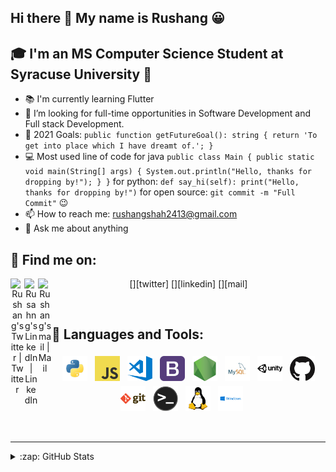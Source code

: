 ## Hi there 👋 My name is Rushang 😀

## 🎓 I'm an MS Computer Science Student at Syracuse University 🍊

- 📚 I'm currently learning Flutter  
- 👯 I’m looking for full-time opportunities in Software Development and Full stack Development.
- 🥅 2021 Goals: `public function getFutureGoal(): string
    {
        return 'To get into place which I have dreamt of.';
    }`
- :computer: Most used line of code for java `public class Main {
    public static void main(String[] args) {
        System.out.println("Hello, thanks for dropping by!");
    }
}` 
 for python:   `def say_hi(self):
        print("Hello, thanks for dropping by!")`
 for open source: `git commit -m "Full Commit"` 😉
- 📫 How to reach me: rushangshah2413@gmail.com
- 💬 Ask me about anything


## :email: Find me on:
<p align="center">
[<img align="left" alt="Rushang's Twitter | Twitter" width="22px" src="https://cdn.jsdelivr.net/npm/simple-icons@v3/icons/twitter.svg" />][twitter]
[<img align="left" alt="Rusahng's LinkedIn | LinkedIn" width="22px" src="https://cdn.jsdelivr.net/npm/simple-icons@v3/icons/linkedin.svg" />][linkedin]
[<img align="left" alt="Rushang's mail | Mail" width="22px" src="https://cdn.jsdelivr.net/npm/simple-icons@v3/icons/gmail.svg" />][mail]
</p>
<br />

## 🧰 Languages and Tools:
<p align="center">
<img src="https://raw.githubusercontent.com/github/explore/80688e429a7d4ef2fca1e82350fe8e3517d3494d/topics/python/python.png" alt="Python" height="40" style="vertical-align:top; margin:4px">
<img src="https://raw.githubusercontent.com/github/explore/80688e429a7d4ef2fca1e82350fe8e3517d3494d/topics/javascript/javascript.png" alt="Javascript" height="40" style="vertical-align:top; margin:4px">
<img src="https://raw.githubusercontent.com/github/explore/80688e429a7d4ef2fca1e82350fe8e3517d3494d/topics/visual-studio-code/visual-studio-code.png" alt="VS Code" height="40" style="vertical-align:top; margin:4px">
<img src="https://raw.githubusercontent.com/github/explore/80688e429a7d4ef2fca1e82350fe8e3517d3494d/topics/bootstrap/bootstrap.png" alt="Bootstrap" height="40" style="vertical-align:top; margin:4px">
<img src="https://raw.githubusercontent.com/github/explore/80688e429a7d4ef2fca1e82350fe8e3517d3494d/topics/nodejs/nodejs.png" alt="NodeJS" height="40" style="vertical-align:top; margin:4px">
<img src="https://raw.githubusercontent.com/github/explore/80688e429a7d4ef2fca1e82350fe8e3517d3494d/topics/mysql/mysql.png" alt="MySQL" height="40" style="vertical-align:top; margin:4px">
 <img src="https://raw.githubusercontent.com/github/explore/80688e429a7d4ef2fca1e82350fe8e3517d3494d/topics/unity/unity.png" alt="Unity" height="40" style="vertical-align:top; margin:4px">
<img src="https://raw.githubusercontent.com/github/explore/78df643247d429f6cc873026c0622819ad797942/topics/github/github.png" alt="Github" height="40" style="vertical-align:top; margin:4px">
<img src="https://raw.githubusercontent.com/github/explore/80688e429a7d4ef2fca1e82350fe8e3517d3494d/topics/git/git.png" alt="Git" height="40" style="vertical-align:top; margin:4px">
<img src="https://raw.githubusercontent.com/github/explore/80688e429a7d4ef2fca1e82350fe8e3517d3494d/topics/terminal/terminal.png" alt="Terminal" height="40" style="vertical-align:top; margin:4px">
<img src="https://raw.githubusercontent.com/github/explore/80688e429a7d4ef2fca1e82350fe8e3517d3494d/topics/linux/linux.png" alt="Linux" height="40" style="vertical-align:top; margin:4px" alt="Windows" height="40" style="vertical-align:top; margin:4px">
<img src="https://raw.githubusercontent.com/github/explore/80688e429a7d4ef2fca1e82350fe8e3517d3494d/topics/windows/windows.png" alt="Windows" height="40" style="vertical-align:top; margin:4px">

</p>

<br />


---

<details>
  <summary>:zap: GitHub Stats</summary>

 [![Rushang's github stats](https://github-readme-stats.vercel.app/api?username=RushangShah13&theme=buefy&hide=contribs,prs&show_icons=true)](https://github.com/anuraghazra/github-readme-stats)

[![Readme Card](https://github-readme-stats.vercel.app/api/pin/?username=RushangShah13&theme=buefy&repo=github-readme-stats)](https://github.com/anuraghazra/github-readme-stats)

[![Top Langs](https://github-readme-stats.vercel.app/api/top-langs/?username=RushangShah13&theme=buefy&layout=compact&langs_count=5&&hide=SCSS)](https://github.com/anuraghazra/github-readme-stats)


</details>






[twitter]: https://twitter.com/Rushang70766818
[instagram]: https://www.instagram.com/rushang2413/
[linkedin]: https://www.linkedin.com/in/rushang-shah13/
[photoes]: https://github.com/badges/shields
[mail]: mailto:rushangshah2413@gmail.com
